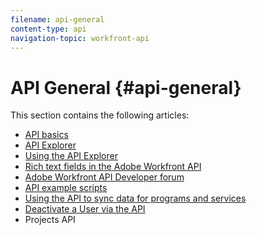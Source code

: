 ```yaml
---
filename: api-general
content-type: api
navigation-topic: workfront-api
---
```




# API General {#api-general}

This section contains the following articles:



* [API basics](api-basics.md) 
* [API Explorer](api-explorer.md) 
* [Using the API Explorer](using-api-explorer.md) 
* [Rich text fields in the Adobe Workfront API](rich-text-field-api.md) 
* [Adobe Workfront API Developer forum](api-developer-forum.md) 
* [API example scripts](api-example-scripts.md) 
* [Using the API to sync data for programs and services](api-sync-data.md) 
* [Deactivate a User via the API](deactivate-user-api.md) 
* Projects API


